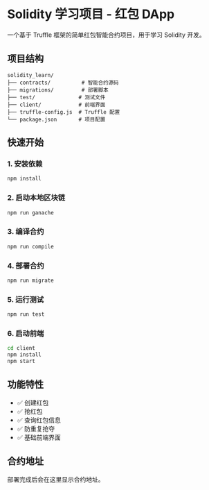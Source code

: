# Solidity 学习项目 - 红包 DApp

一个基于 Truffle 框架的简单红包智能合约项目，用于学习 Solidity 开发。

## 项目结构

```
solidity_learn/
├── contracts/          # 智能合约源码
├── migrations/         # 部署脚本
├── test/              # 测试文件
├── client/            # 前端界面
├── truffle-config.js  # Truffle 配置
└── package.json       # 项目配置
```

## 快速开始

### 1. 安装依赖

```bash
npm install
```

### 2. 启动本地区块链

```bash
npm run ganache
```

### 3. 编译合约

```bash
npm run compile
```

### 4. 部署合约

```bash
npm run migrate
```

### 5. 运行测试

```bash
npm run test
```

### 6. 启动前端

```bash
cd client
npm install
npm start
```

## 功能特性

- ✅ 创建红包
- ✅ 抢红包
- ✅ 查询红包信息
- ✅ 防重复抢夺
- ✅ 基础前端界面

## 合约地址

部署完成后会在这里显示合约地址。
